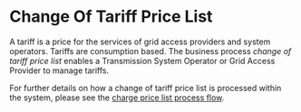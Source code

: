 # Change Of Tariff Price List

A tariff is a price for the services of grid access providers and system operators. Tariffs are consumption based.
The business process _change of tariff price list_ enables a Transmission System Operator or Grid Access Provider to
manage tariffs.

For further details on how a change of tariff price list is processed within the system, please see the [charge price list process flow](../process-flows/README.md/#Charge-Price-List-Flow).
